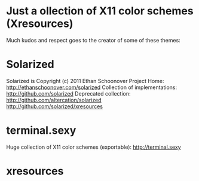 Just a ollection of X11 color schemes (Xresources)
==================================================


Much kudos and respect goes to the creator of some of these
themes:

Solarized
=========
Solarized is Copyright (c) 2011 Ethan Schoonover
Project Home: http://ethanschoonover.com/solarized
Collection of implementations: http://github.com/solarized
Deprecated collection: http://github.com/altercation/solarized
http://github.com/solarized/xresources

terminal.sexy
=============
Huge collection of X11 color schemes (exportable):
http://terminal.sexy





# xresources
